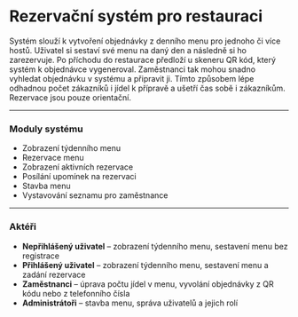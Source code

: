 # Rezervační systém pro restauraci

Systém slouží k vytvoření objednávky z denního menu pro jednoho či více hostů. Uživatel si sestaví své menu na daný den a následně si ho zarezervuje. Po příchodu do restaurace předloží u skeneru QR kód, který systém k objednávce vygeneroval. Zaměstnanci tak mohou snadno vyhledat objednávku v systému a připravit ji. Tímto způsobem lépe odhadnou počet zákazníků i jídel k přípravě a ušetří čas sobě i zákazníkům. Rezervace jsou pouze orientační.

---

### Moduly systému
- Zobrazení týdenního menu  
- Rezervace menu
- Zobrazení aktivních rezervace  
- Posílání upomínek na rezervaci  
- Stavba menu
- Vystavování seznamu pro zaměstnance  

---

### Aktéři
- **Nepřihlášený uživatel** – zobrazení týdenního menu, sestavení menu bez registrace  
- **Přihlášený uživatel** – zobrazení týdenního menu, sestavení menu a zadání rezervace  
- **Zaměstnanci** – úprava počtu jídel v menu, vyvolání objednávky z QR kódu nebo z telefonního čísla  
- **Administrátoři** – stavba menu, správa uživatelů a jejich rolí  
